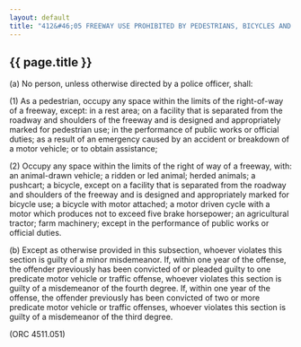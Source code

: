 ---
layout: default 
title: "412&#46;05 FREEWAY USE PROHIBITED BY PEDESTRIANS, BICYCLES AND ANIMALS."---

{{ page.title }}
----------------

​(a) No person, unless otherwise directed by a police officer, shall:

​(1) As a pedestrian, occupy any space within the limits of the
right-of-way of a freeway, except: in a rest area; on a facility that is
separated from the roadway and shoulders of the freeway and is designed
and appropriately marked for pedestrian use; in the performance of
public works or official duties; as a result of an emergency caused by
an accident or breakdown of a motor vehicle; or to obtain assistance;

​(2) Occupy any space within the limits of the right of way of a
freeway, with: an animal-drawn vehicle; a ridden or led animal; herded
animals; a pushcart; a bicycle, except on a facility that is separated
from the roadway and shoulders of the freeway and is designed and
appropriately marked for bicycle use; a bicycle with motor attached; a
motor driven cycle with a motor which produces not to exceed five brake
horsepower; an agricultural tractor; farm machinery; except in the
performance of public works or official duties.

​(b) Except as otherwise provided in this subsection, whoever violates
this section is guilty of a minor misdemeanor. If, within one year of
the offense, the offender previously has been convicted of or pleaded
guilty to one predicate motor vehicle or traffic offense, whoever
violates this section is guilty of a misdemeanor of the fourth degree.
If, within one year of the offense, the offender previously has been
convicted of two or more predicate motor vehicle or traffic offenses,
whoever violates this section is guilty of a misdemeanor of the third
degree.

(ORC 4511.051)
